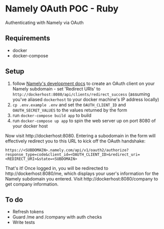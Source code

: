 # Namely OAuth POC - Ruby

Authenticating with Namely via OAuth

## Requirements

- docker
- docker-compose

## Setup

1. follow [Namely's development
   docs](https://developers.namely.com/1.0/authentication/authentication) to
   create an OAuth client on your Namely subdomain - set 'Redirect URIs' to
   `http://dockerhost:8080/api/clients/redirect_success` (assuming you've
   aliased `dockerhost` to your docker machine's IP address locally)
1. `cp .env.example .env` and set the `OAUTH_CLIENT_ID` and
   `OAUTH_SECRET_VALUES` to the values returned by the form
1. run `docker-compose build app` to build
1. run `docker-compose up app` to spin the web server up on port 8080 of your
   docker host

Now visit http://dockerhost:8080. Entering a subodomain in the form will
effectively redirect you to this URL to kick off the OAuth handshake:

`https://<SUBDOMAIN>.namely.com/api/v1/oauth2/authorize?response_type=code&client_id=<OAUTH_CLIENT_ID>&redirect_uri=<REDIRECT_URI>&state=<SUBDOMAIN>`

That's it! Once logged in, you will be redirected to http://dockerhost:8080/me,
which displays your user's information for the Namely subdomain you entered.
Visit http://dockerhost:8080/company to get company information.

## To do

- Refresh tokens
- Guard /me and /company with auth checks
- Write tests
